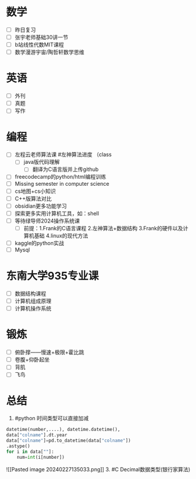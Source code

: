 # 数学
- [ ] 昨日复习
- [ ] 张宇老师基础30讲一节
- [ ] b站线性代数MIT课程
- [ ] 数学漫游宇宙/陶哲轩数学思维

# 英语
- [ ] 外刊
- [ ] 真题
- [ ] 写作

# 编程
- [ ] 左程云老师算法课 #左神算法进度  （class
	- [ ] java版代码理解
		- [ ] 翻译为C语言版并上传github
- [ ] freecodecamp的python/html编程训练
- [ ] Missing semester in computer science
- [ ] cs地图+cs小知识
- [ ] C++版算法对比
- [ ] obsidian更多功能学习
- [ ] 探索更多实用计算机工具，如：shell
- [ ] 等待绿导师2024操作系统课
	- [ ] 前提：1.Frank的C语言课程   2.左神算法+数据结构   3.Frank的硬件以及计算机基础  4.linux的现代方法

- [ ] kaggle的python实战
- [ ] Mysql

# 东南大学935专业课
- [ ] 数据结构课程
- [ ] 计算机组成原理
- [ ] 计算机操作系统

# 锻炼
- [ ] 俯卧撑——慢速+极限+霍比跳
- [ ] 卷腹+仰卧起坐
- [ ] 背肌
- [ ] 飞鸟

# 总结
1. #python  时间类型可以直接加减
```python
datetime(number,....), datetime.datetime(),
data["colname"].dt.year
data["colname"]=pd.to_datetime(data["colname"])
.astype()
for i in data[""]:
	num=int(i[number])
```
![[Pasted image 20240227135033.png]]
3. #C  Decimal数据类型(银行家算法)









